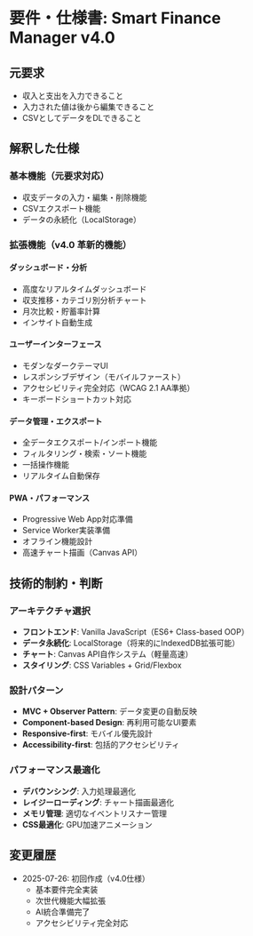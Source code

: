 # 要件・仕様書: Smart Finance Manager v4.0

## 元要求
- 収入と支出を入力できること  
- 入力された値は後から編集できること
- CSVとしてデータをDLできること

## 解釈した仕様
### 基本機能（元要求対応）
- 収支データの入力・編集・削除機能
- CSVエクスポート機能
- データの永続化（LocalStorage）

### 拡張機能（v4.0 革新的機能）
#### ダッシュボード・分析
- 高度なリアルタイムダッシュボード
- 収支推移・カテゴリ別分析チャート
- 月次比較・貯蓄率計算
- インサイト自動生成

#### ユーザーインターフェース
- モダンなダークテーマUI
- レスポンシブデザイン（モバイルファースト）
- アクセシビリティ完全対応（WCAG 2.1 AA準拠）
- キーボードショートカット対応

#### データ管理・エクスポート
- 全データエクスポート/インポート機能
- フィルタリング・検索・ソート機能
- 一括操作機能
- リアルタイム自動保存

#### PWA・パフォーマンス
- Progressive Web App対応準備
- Service Worker実装準備
- オフライン機能設計
- 高速チャート描画（Canvas API）

## 技術的制約・判断
### アーキテクチャ選択
- **フロントエンド**: Vanilla JavaScript（ES6+ Class-based OOP）
- **データ永続化**: LocalStorage（将来的にIndexedDB拡張可能）
- **チャート**: Canvas API自作システム（軽量高速）
- **スタイリング**: CSS Variables + Grid/Flexbox

### 設計パターン
- **MVC + Observer Pattern**: データ変更の自動反映
- **Component-based Design**: 再利用可能なUI要素
- **Responsive-first**: モバイル優先設計
- **Accessibility-first**: 包括的アクセシビリティ

### パフォーマンス最適化
- **デバウンシング**: 入力処理最適化
- **レイジーローディング**: チャート描画最適化
- **メモリ管理**: 適切なイベントリスナー管理
- **CSS最適化**: GPU加速アニメーション

## 変更履歴
- 2025-07-26: 初回作成（v4.0仕様）
  - 基本要件完全実装
  - 次世代機能大幅拡張
  - AI統合準備完了
  - アクセシビリティ完全対応